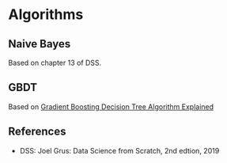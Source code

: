 # Algorithms

## Naive Bayes

Based on chapter 13 of DSS.

## GBDT

Based on [Gradient Boosting Decision Tree Algorithm Explained](https://towardsdatascience.com/machine-learning-part-18-boosting-algorithms-gradient-boosting-in-python-ef5ae6965be4)

## References

* DSS: Joel Grus: Data Science from Scratch, 2nd edtion, 2019
